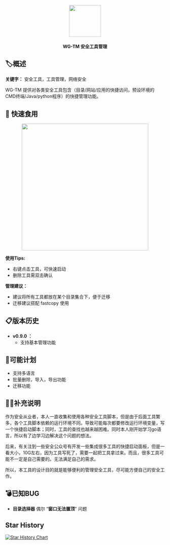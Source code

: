 <p align="center">
  <img src="https://github.com/user-attachments/assets/cbfab9a9-2e93-40eb-80dd-fb8ab8ed91d2" width="100" />
</p>

<h4 align="center">
  WG-TM 安全工具管理
</h4>

## :label:概述
**关键字：** 安全工具，工具管理，网络安全

WG-TM 提供对各类安全工具包含（目录/网站/应用的快捷访问，预设环境的CMD终端/Java/python程序）的快捷管理功能。

## 🚀 快速食用
<p align="center">
  <img src="https://github.com/user-attachments/assets/9f2ef3c6-2d9b-4eec-ae3a-55d083aa1e16" height="400" />
</p>

**使用Tips:**
- 右键点击工具，可快速启动
- 删除工具需双击确认

**管理建议：**
- 建议将所有工具都放在某个目录集合下，便于迁移
- 迁移建议搭配 fastcopy 使用

## 📋版本历史
- **v0.9.0 ：**
  - 支持基本管理功能

## :pushpin:可能计划
- 支持多语言
- 批量删除，导入，导出功能
- 迁移功能

## 🙋‍♂️补充说明
作为安全从业者，本人一直收集和使用各种安全工具脚本，但是由于后面工具繁多，各个工具脚本依赖的运行环境不同。导致可能每次都要修改运行环境变量，写一个快捷启动脚本；同时，工具的查找也越来越困难。同时本人刚开始学习go语言，所以有了边学习边解决这个问题的想法。

后来，有关注到一些安全公众号有开发一些集成很多工具的快捷启动面板，但是一看大小，10G左右，因为工具写死了，需要一起把工具拿过来。而且，很多工具可能不一定是自己需要的。无法满足自己的需求。

所以，本工具的设计目的就是能够便利的管理安全工具，尽可能方便自己的安全工作。


## :bomb:已知BUG
- **目录选择器** 偶尔 ”**窗口无法置顶**” 问题

## Star History

[![Star History Chart](https://api.star-history.com/svg?repos=SECWG/WG-TM&type=Date)](https://www.star-history.com/#SECWG/WG-TM&Date)
